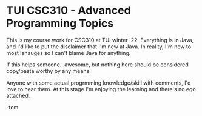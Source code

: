 # TUI CSC310 - Advanced Programming Topics

This is my course work for CSC310 at TUI winter '22. Everything is in Java, and I'd like to put the disclaimer that I'm new at Java. In reality, I'm new to most lanauges so I can't blame Java for anything.

If this helps someone...awesome, but nothing here should be considered copy/pasta worthy by any means. 

Anyone with some actual progrmming knowledge/skill with comments, I'd love to hear them. At this stage I'm enjoying the learning and there's no ego attached.

-tom
